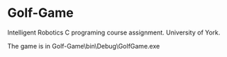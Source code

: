 # Golf-Game
Intelligent Robotics C programing course assignment. University of York. 

The game is in Golf-Game\bin\Debug\GolfGame.exe
